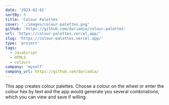 ```yaml
---
date: '2023-01-01'
sortBy: 5
title: 'Colour Palettes'
cover: './images/colour-palettes.png'
github: 'https://github.com/dariadia/colour-palettes'
url: 'https://colour-palettes.vercel.app/'
slug: 'https://colour-palettes.vercel.app/'
type: 'project'
tags:
  - JavaScript
  - HTML5
  - colours
company: 'myself'
company_url: https://github.com/dariadia/
---
```


This app creates colour palettes. Choose a colour on the wheel or enter the colour hex by text and the app would generate you several combinations, which you can view and save if willing.
